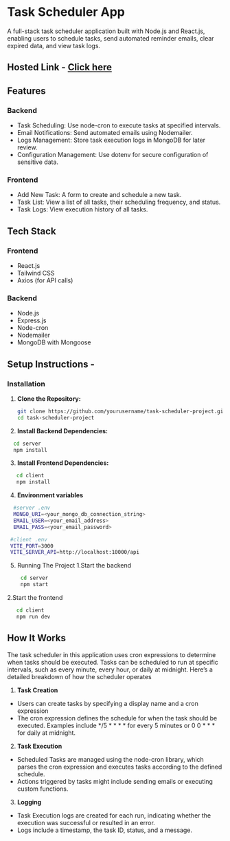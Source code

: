 # Task Scheduler App

A full-stack task scheduler application built with Node.js and React.js, enabling users to schedule tasks, send automated reminder emails, clear expired data, and view task logs.


## Hosted Link - [Click here](https://schedulify-main-1.onrender.com)

## Features
### Backend
- Task Scheduling: Use node-cron to execute tasks at specified intervals.
- Email Notifications: Send automated emails using Nodemailer.
- Logs Management: Store task execution logs in MongoDB for later review.
- Configuration Management: Use dotenv for secure configuration of sensitive data.
### Frontend
- Add New Task: A form to create and schedule a new task.
- Task List: View a list of all tasks, their scheduling frequency, and status.
- Task Logs: View execution history of all tasks.

## Tech Stack
### Frontend
- React.js
- Tailwind CSS
- Axios (for API calls)
### Backend
- Node.js
- Express.js
- Node-cron
- Nodemailer
- MongoDB with Mongoose

## Setup Instructions -


### Installation

1. **Clone the Repository:**

   ```bash
   git clone https://github.com/yourusername/task-scheduler-project.git
   cd task-scheduler-project
   ```

2. **Install Backend Dependencies:**
 ```bash
   cd server
   npm install
```

3. **Install Frontend Dependencies:**
 ```bash
    cd client
    npm install
```

4. **Environment variables**
 ```bash
   #server .env
   MONGO_URI=<your_mongo_db_connection_string>
   EMAIL_USER=<your_email_address>
   EMAIL_PASS=<your_email_password>

  #client .env
  VITE_PORT=3000
  VITE_SERVER_API=http://localhost:10000/api
```

5. Running The Project
  1.Start the backend
    ```bash
     cd server
     npm start
    ```
  2.Start the frontend
  ```bash
     cd client
     npm run dev
   ```

## How It Works
  The task scheduler in this application uses cron expressions to determine when tasks should be executed. Tasks can be scheduled to run at specific intervals, such as every minute, every hour, or daily at midnight. Here’s a detailed breakdown of how the scheduler operates

 1. **Task Creation**
   - Users can create tasks by specifying a display name and a cron expression
   - The cron expression defines the schedule for when the task should be executed. Examples include */5 * * * * for every 5 minutes or 0 0 * * * for daily at midnight.

 2. **Task Execution**
   - Scheduled Tasks are managed using the node-cron library, which parses the cron expression and executes tasks according to the defined schedule.
   - Actions triggered by tasks might include sending emails or executing custom functions.
 3. **Logging**
   - Task Execution logs are created for each run, indicating whether the execution was successful or resulted in an error.
   - Logs include a timestamp, the task ID, status, and a message.
